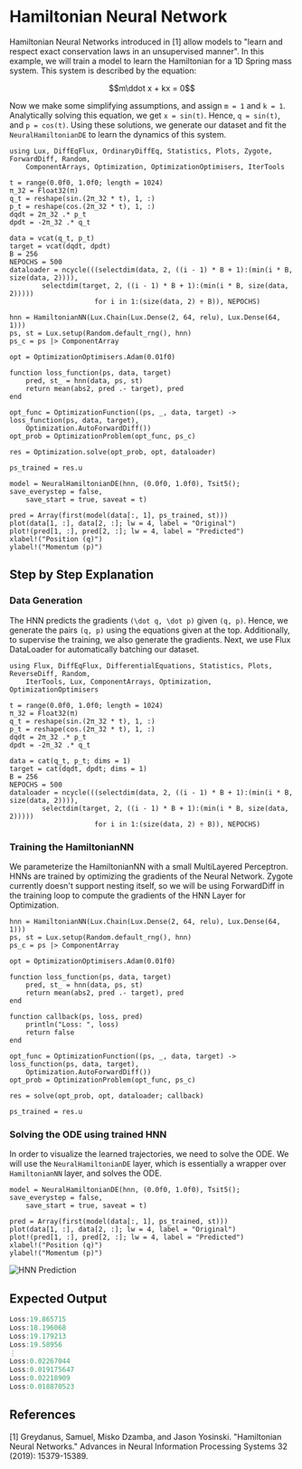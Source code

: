 # Hamiltonian Neural Network

Hamiltonian Neural Networks introduced in [1] allow models to "learn and respect exact conservation laws in an unsupervised manner". In this example, we will train a model to learn the Hamiltonian for a 1D Spring mass system. This system is described by the equation:

```math
m\ddot x + kx = 0
```

Now we make some simplifying assumptions, and assign ``m = 1`` and ``k = 1``. Analytically solving this equation, we get ``x = sin(t)``. Hence, ``q = sin(t)``, and ``p = cos(t)``. Using these solutions, we generate our dataset and fit the `NeuralHamiltonianDE` to learn the dynamics of this system.

```@example hamiltonian_cp
using Lux, DiffEqFlux, OrdinaryDiffEq, Statistics, Plots, Zygote, ForwardDiff, Random,
    ComponentArrays, Optimization, OptimizationOptimisers, IterTools

t = range(0.0f0, 1.0f0; length = 1024)
π_32 = Float32(π)
q_t = reshape(sin.(2π_32 * t), 1, :)
p_t = reshape(cos.(2π_32 * t), 1, :)
dqdt = 2π_32 .* p_t
dpdt = -2π_32 .* q_t

data = vcat(q_t, p_t)
target = vcat(dqdt, dpdt)
B = 256
NEPOCHS = 500
dataloader = ncycle(((selectdim(data, 2, ((i - 1) * B + 1):(min(i * B, size(data, 2)))),
        selectdim(target, 2, ((i - 1) * B + 1):(min(i * B, size(data, 2)))))
                     for i in 1:(size(data, 2) ÷ B)), NEPOCHS)

hnn = HamiltonianNN(Lux.Chain(Lux.Dense(2, 64, relu), Lux.Dense(64, 1)))
ps, st = Lux.setup(Random.default_rng(), hnn)
ps_c = ps |> ComponentArray

opt = OptimizationOptimisers.Adam(0.01f0)

function loss_function(ps, data, target)
    pred, st_ = hnn(data, ps, st)
    return mean(abs2, pred .- target), pred
end

opt_func = OptimizationFunction((ps, _, data, target) -> loss_function(ps, data, target),
    Optimization.AutoForwardDiff())
opt_prob = OptimizationProblem(opt_func, ps_c)

res = Optimization.solve(opt_prob, opt, dataloader)

ps_trained = res.u

model = NeuralHamiltonianDE(hnn, (0.0f0, 1.0f0), Tsit5(); save_everystep = false,
    save_start = true, saveat = t)

pred = Array(first(model(data[:, 1], ps_trained, st)))
plot(data[1, :], data[2, :]; lw = 4, label = "Original")
plot!(pred[1, :], pred[2, :]; lw = 4, label = "Predicted")
xlabel!("Position (q)")
ylabel!("Momentum (p)")
```

## Step by Step Explanation

### Data Generation

The HNN predicts the gradients ``(\dot q, \dot p)`` given ``(q, p)``. Hence, we generate the pairs ``(q, p)`` using the equations given at the top. Additionally, to supervise the training, we also generate the gradients. Next, we use Flux DataLoader for automatically batching our dataset.

```@example hamiltonian
using Flux, DiffEqFlux, DifferentialEquations, Statistics, Plots, ReverseDiff, Random,
    IterTools, Lux, ComponentArrays, Optimization, OptimizationOptimisers

t = range(0.0f0, 1.0f0; length = 1024)
π_32 = Float32(π)
q_t = reshape(sin.(2π_32 * t), 1, :)
p_t = reshape(cos.(2π_32 * t), 1, :)
dqdt = 2π_32 .* p_t
dpdt = -2π_32 .* q_t

data = cat(q_t, p_t; dims = 1)
target = cat(dqdt, dpdt; dims = 1)
B = 256
NEPOCHS = 500
dataloader = ncycle(((selectdim(data, 2, ((i - 1) * B + 1):(min(i * B, size(data, 2)))),
        selectdim(target, 2, ((i - 1) * B + 1):(min(i * B, size(data, 2)))))
                     for i in 1:(size(data, 2) ÷ B)), NEPOCHS)
```

### Training the HamiltonianNN

We parameterize the HamiltonianNN with a small MultiLayered Perceptron. HNNs are trained by optimizing the gradients of the Neural Network. Zygote currently doesn't support nesting itself, so we will be using ForwardDiff in the training loop to compute the gradients of the HNN Layer for Optimization.

```@example hamiltonian
hnn = HamiltonianNN(Lux.Chain(Lux.Dense(2, 64, relu), Lux.Dense(64, 1)))
ps, st = Lux.setup(Random.default_rng(), hnn)
ps_c = ps |> ComponentArray

opt = OptimizationOptimisers.Adam(0.01f0)

function loss_function(ps, data, target)
    pred, st_ = hnn(data, ps, st)
    return mean(abs2, pred .- target), pred
end

function callback(ps, loss, pred)
    println("Loss: ", loss)
    return false
end

opt_func = OptimizationFunction((ps, _, data, target) -> loss_function(ps, data, target),
    Optimization.AutoForwardDiff())
opt_prob = OptimizationProblem(opt_func, ps_c)

res = solve(opt_prob, opt, dataloader; callback)

ps_trained = res.u
```

### Solving the ODE using trained HNN

In order to visualize the learned trajectories, we need to solve the ODE. We will use the `NeuralHamiltonianDE` layer, which is essentially a wrapper over `HamiltonianNN` layer, and solves the ODE.

```@example hamiltonian
model = NeuralHamiltonianDE(hnn, (0.0f0, 1.0f0), Tsit5(); save_everystep = false,
    save_start = true, saveat = t)

pred = Array(first(model(data[:, 1], ps_trained, st)))
plot(data[1, :], data[2, :]; lw = 4, label = "Original")
plot!(pred[1, :], pred[2, :]; lw = 4, label = "Predicted")
xlabel!("Position (q)")
ylabel!("Momentum (p)")
```

![HNN Prediction](https://user-images.githubusercontent.com/30564094/88309081-7cd76480-cd2b-11ea-981b-9cb86b153414.png)

## Expected Output

```julia
Loss:19.865715
Loss:18.196068
Loss:19.179213
Loss:19.58956
⋮
Loss:0.02267044
Loss:0.019175647
Loss:0.02218909
Loss:0.018870523
```

## References

[1] Greydanus, Samuel, Misko Dzamba, and Jason Yosinski. "Hamiltonian Neural Networks." Advances in Neural Information Processing Systems 32 (2019): 15379-15389.
